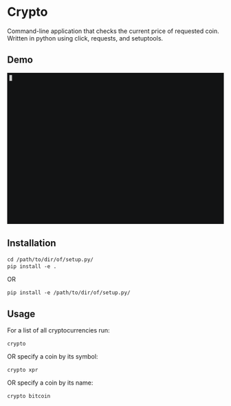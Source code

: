 # Crypto

Command-line application that checks the current price of requested coin.
Written in python using click, requests, and setuptools.

## Demo

[![Watch a demo here](demo.gif)](https://asciinema.org/a/153571?speed=1.7&rows=30)

## Installation

```
cd /path/to/dir/of/setup.py/
pip install -e .
```

OR

```
pip install -e /path/to/dir/of/setup.py/
```

## Usage

For a list of all cryptocurrencies run:
```
crypto
```

OR specify a coin by its symbol:
```
crypto xpr
```

OR specify a coin by its name:
```
crypto bitcoin
```

